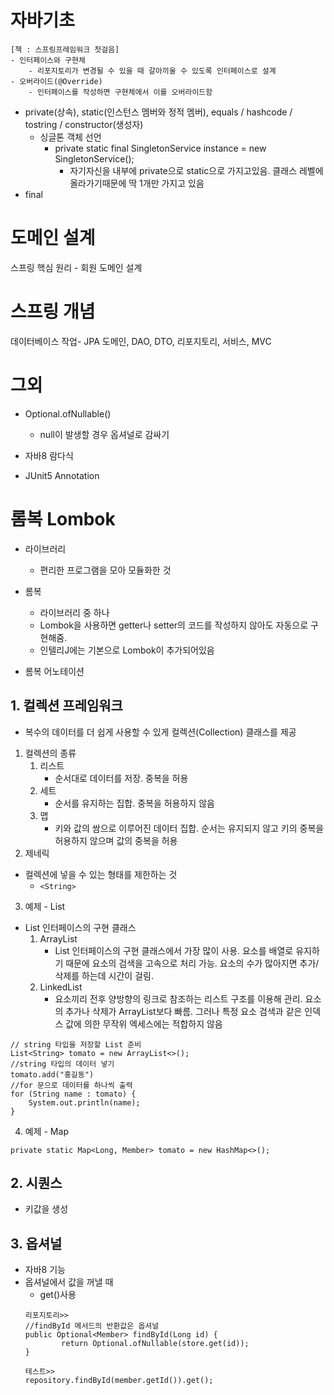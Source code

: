 # 자바기초
```
[책 : 스프링프레임워크 첫걸음]
- 인터페이스와 구현체
    - 리포지토리가 변경될 수 있을 때 갈아끼울 수 있도록 인터페이스로 설계
- 오버라이드(@Override)
    - 인터페이스를 작성하면 구현체에서 이를 오버라이드함
```
- private(상속), static(인스턴스 멤버와 정적 멤버), equals / hashcode / tostring / constructor(생성자)
    - 싱글톤 객체 선언
        - private static final SingletonService instance = new SingletonService();
            - 자기자신을 내부에 private으로 static으로 가지고있음. 클래스 레벨에 올라가기때문에 딱 1개만 가지고 있음
- final
# 도메인 설계
스프링 핵심 원리 - 회원 도메인 설계
# 스프링 개념
데이터베이스 작업- JPA
도메인, DAO, DTO, 리포지토리, 서비스, MVC

# 그외
- Optional.ofNullable()
    - null이 발생할 경우 옵셔널로 감싸기
- 자바8 람다식

- JUnit5 Annotation

# 롬복 Lombok
- 라이브러리
    - 편리한 프로그램을 모아 모듈화한 것

- 롬복
    - 라이브러리 중 하나
    - Lombok을 사용하면 getter나 setter의 코드를 작성하지 않아도 자동으로 구현해줌.
    - 인텔리J에는 기본으로 Lombok이 추가되어있음

- 롬복 어노테이션



## 1. 컬렉션 프레임워크
- 복수의 데이터를 더 쉽게 사용할 수 있게 컬렉션(Collection) 클래스를 제공

1. 컬렉션의 종류
    1. 리스트
        - 순서대로 데이터를 저장. 중복을 허용
    2. 세트
        - 순서를 유지하는 집합. 중복을 허용하지 않음
    3. 맵
        - 키와 값의 쌈으로 이루어진 데이터 집합. 순서는 유지되지 않고 키의 중복을 허용하지 않으며 값의 중복을 허용
2. 제네릭
- 컬렉션에 넣을 수 있는 형태를 제한하는 것
    - ```<String>```

3. 예제 - List
- List 인터페이스의 구현 클래스
    1. ArrayList
        - List 인터페이스의 구현 클래스에서 가장 많이 사용. 요소를 배열로 유지하기 때문에 요소의 검색을 고속으로 처리 가능. 요소의 수가 많아지면 추가/삭제를 하는데 시간이 걸림.
    2. LinkedList
        - 요소끼리 전후 양방향의 링크로 참조하는 리스트 구조를 이용해 관리. 요소의 추가나 삭제가 ArrayList보다 빠름. 그러나 특정 요소 검색과 같은 인덱스 값에 의한 무작위 엑세스에는 적합하지 않음
```
// string 타입을 저장할 List 준비
List<String> tomato = new ArrayList<>();
//string 타입의 데이터 넣기
tomato.add("홍길동")
//for 문으로 데이터를 하나씩 출력
for (String name : tomato) {
    System.out.println(name);
}
```
 
4. 예제 - Map
```
private static Map<Long, Member> tomato = new HashMap<>();
```
## 2. 시퀀스
- 키값을 생성

## 3. 옵셔널
- 자바8 기능
- 옵셔널에서 값을 꺼낼 때
    - get()사용
    ```
    리포지토리>>
    //findById 메서드의 반환값은 옵셔널
    public Optional<Member> findById(Long id) {
            return Optional.ofNullable(store.get(id));
    }
    
    테스트>>
    repository.findById(member.getId()).get();
    ```

